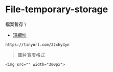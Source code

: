 # File-temporary-storage
檔案暫存 \
- [短網址](https://tinyurl.com/app)
```
https://tinyurl.com/22xhy3yn
```

> 圖片寬度格式
```
<img src="" width="300px">
```
